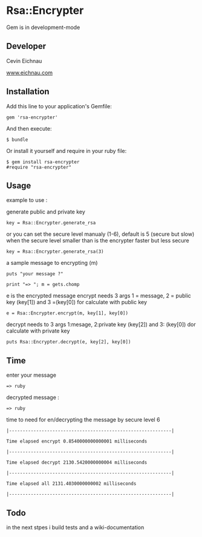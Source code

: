 # Rsa::Encrypter

Gem is in development-mode

## Developer

Cevin Eichnau

www.eichnau.com

## Installation

Add this line to your application's Gemfile:

    gem 'rsa-encrypter'

And then execute:

    $ bundle

Or install it yourself and require in your ruby file:

    $ gem install rsa-encrypter
    #require "rsa-encrypter"


## Usage

example to use :

generate public and private key 

    key = Rsa::Encrypter.generate_rsa 


or you can set the secure level manualy (1-6), default is 5 (secure but slow) when the secure level smaller than is the encrypter faster but less secure

    key = Rsa::Encrypter.generate_rsa(3)    
    
a sample message to encrypting (m)

    puts "your message ?" 

    print "=> "; m = gets.chomp
    
e is the encrypted message encrypt needs 3 args 1 = message, 2 = public key (key[1]) and 3 =(key[0]) for calculate with public key     

    e = Rsa::Encrypter.encrypt(m, key[1], key[0])

decrypt needs to 3 args 1:mesage, 2:private key (key[2]) and 3: (key[0]) dor calculate with private key

    puts Rsa::Encrypter.decrypt(e, key[2], key[0])

## Time

enter your message

    => ruby
    
decrypted message :

    => ruby
    
time to need for en/decrypting the message  by secure level 6  


    |------------------------------------------------------------|

    Time elapsed encrypt 0.8540000000000001 milliseconds

    |------------------------------------------------------------|

    Time elapsed decrypt 2130.5420000000004 milliseconds

    |------------------------------------------------------------|

    Time elapsed all 2131.4030000000002 milliseconds

    |------------------------------------------------------------|

## Todo

in the next stpes i build tests and a wiki-documentation

